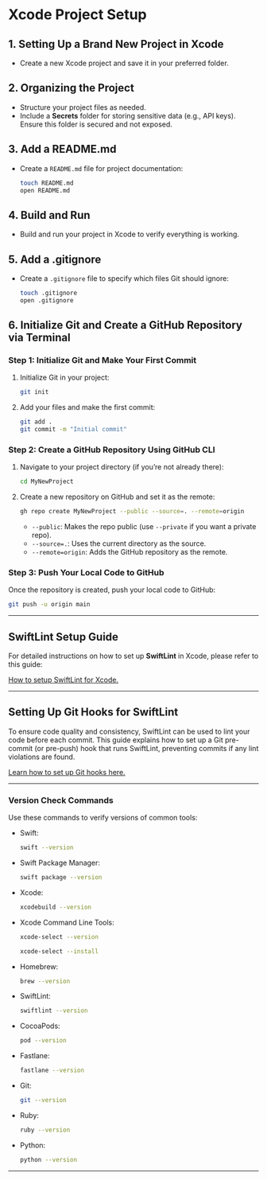 
# Xcode Project Setup

## 1. Setting Up a Brand New Project in Xcode
- Create a new Xcode project and save it in your preferred folder.

## 2. Organizing the Project
- Structure your project files as needed.
- Include a **Secrets** folder for storing sensitive data (e.g., API keys). Ensure this folder is secured and not exposed.

## 3. Add a README.md
- Create a `README.md` file for project documentation:
  
  ```bash
  touch README.md
  open README.md
  ```

## 4. Build and Run
- Build and run your project in Xcode to verify everything is working.

## 5. Add a .gitignore
- Create a `.gitignore` file to specify which files Git should ignore:
  
  ```bash
  touch .gitignore
  open .gitignore
  ```

## 6. Initialize Git and Create a GitHub Repository via Terminal

### Step 1: Initialize Git and Make Your First Commit

1. Initialize Git in your project:
   ```bash
   git init
   ```

2. Add your files and make the first commit:
   ```bash
   git add .
   git commit -m "Initial commit"
   ```

### Step 2: Create a GitHub Repository Using GitHub CLI

1. Navigate to your project directory (if you’re not already there):
   ```bash
   cd MyNewProject
   ```

2. Create a new repository on GitHub and set it as the remote:
   ```bash
   gh repo create MyNewProject --public --source=. --remote=origin
   ```

   - `--public`: Makes the repo public (use `--private` if you want a private repo).
   - `--source=.`: Uses the current directory as the source.
   - `--remote=origin`: Adds the GitHub repository as the remote.

### Step 3: Push Your Local Code to GitHub

Once the repository is created, push your local code to GitHub:

```bash
git push -u origin main
```

---

## SwiftLint Setup Guide

For detailed instructions on how to set up **SwiftLint** in Xcode, please refer to this guide:

[How to setup SwiftLint for Xcode.](https://github.com/devbyjonni/SwiftLintSetup)

---

## Setting Up Git Hooks for SwiftLint

To ensure code quality and consistency, SwiftLint can be used to lint your code before each commit. This guide explains how to set up a Git pre-commit (or pre-push) hook that runs SwiftLint, preventing commits if any lint violations are found.

[Learn how to set up Git hooks here.](https://github.com/devbyjonni/GitHooks)

---

### Version Check Commands

Use these commands to verify versions of common tools:

- Swift:
  ```bash
  swift --version
  ```

- Swift Package Manager:
  ```bash
  swift package --version
  ```

- Xcode:
  ```bash
  xcodebuild --version
  ```

- Xcode Command Line Tools:
  ```bash
  xcode-select --version
  ```
    ```bash
  xcode-select --install
  ```
  
- Homebrew:
  ```bash
  brew --version
  ```

- SwiftLint:
  ```bash
  swiftlint --version
  ```

- CocoaPods:
  ```bash
  pod --version
  ```
  
- Fastlane:
  ```bash
  fastlane --version
  ```
  
- Git:
  ```bash
  git --version
  ```

- Ruby:
  ```bash
  ruby --version
  ```
  
- Python:
  ```bash
  python --version
  ```

---
